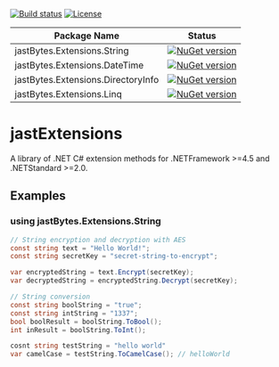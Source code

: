 [![Build status](https://ci.appveyor.com/api/projects/status/e9td2y2war68130e?svg=true)](https://ci.appveyor.com/project/iss0/jastextensions)
[![License](https://img.shields.io/badge/License-MIT-blue.svg)](http://opensource.org/licenses/MIT)

| Package Name                  | Status                                   |
|-------------------------------|------------------------------------------|
| jastBytes.Extensions.String   | [![NuGet version](https://badge.fury.io/nu/jastBytes.Extensions.String.svg)](https://badge.fury.io/nu/jastBytes.Extensions.String) |
| jastBytes.Extensions.DateTime | [![NuGet version](https://badge.fury.io/nu/jastBytes.Extensions.DateTime.svg)](https://badge.fury.io/nu/jastBytes.Extensions.DateTime) |
| jastBytes.Extensions.DirectoryInfo | [![NuGet version](https://badge.fury.io/nu/jastBytes.Extensions.DirectoryInfo.svg)](https://badge.fury.io/nu/jastBytes.Extensions.DirectoryInfo) |
| jastBytes.Extensions.Linq | [![NuGet version](https://badge.fury.io/nu/jastBytes.Extensions.DirectoryInfo.svg)](https://badge.fury.io/nu/jastBytes.Extensions.Linq) |

# jastExtensions
A library of .NET C# extension methods for .NETFramework >=4.5 and .NETStandard >=2.0.

## Examples

### using jastBytes.Extensions.String
 ```csharp
// String encryption and decryption with AES
const string text = "Hello World!";
const string secretKey = "secret-string-to-encrypt";

var encryptedString = text.Encrypt(secretKey);
var decryptedString = encryptedString.Decrypt(secretKey);
```
```csharp
// String conversion
const string boolString = "true";
const string intString = "1337";
bool boolResult = boolString.ToBool();
int inResult = boolString.ToInt();

cosnt string testString = "hello world"
var camelCase = testString.ToCamelCase(); // helloWorld
```